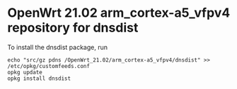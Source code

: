 OpenWrt 21.02 arm_cortex-a5_vfpv4 repository for dnsdist
========

To install the dnsdist package, run

```
echo "src/gz pdns /OpenWrt_21.02/arm_cortex-a5_vfpv4/dnsdist" >> /etc/opkg/customfeeds.conf
opkg update
opkg install dnsdist
```
